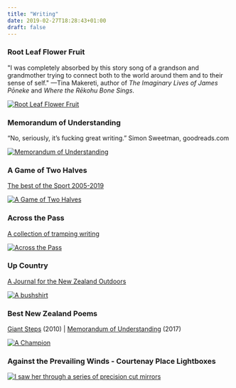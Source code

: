 ```yaml
---
title: "Writing"
date: 2019-02-27T18:28:43+01:00
draft: false
---
```


### Root Leaf Flower Fruit

"I was completely absorbed by this story song of a grandson and grandmother trying to connect both to the world around them and to their sense of self." —Tina Makereti, author of *The Imaginary Lives of James Pōneke* and *Where the Rēkohu Bone Sings*.

[![Root Leaf Flower Fruit](https://cdn11.bigcommerce.com/s-58zklai/images/stencil/1200x1200/products/1294/2072/Root-Leaf-Flower-Fruit-CVR-final__55644.1687479153.jpg)](https://teherengawakapress.co.nz/root-leaf-flower-fruit/)

### Memorandum of Understanding

“No, seriously, it’s fucking great writing.”
Simon Sweetman, goodreads.com

[![Memorandum of Understanding](/images/work/MOU.jpg)](https://vup.victoria.ac.nz/memorandum-of-understanding/)

### A Game of Two Halves

[The best of the Sport 2005-2019](https://vup.victoria.ac.nz/a-game-of-two-halves-the-best-of-sport-2005-2019/)

[![A Game of Two Halves](/images/work/game-of-two-halves.webp)](https://vup.victoria.ac.nz/a-game-of-two-halves-the-best-of-sport-2005-2019/)

### Across the Pass

[A collection of tramping writing](https://aotearoabooks.co.nz/across-the-pass-a-collection-of-tramping-writing/)

[![Across the Pass](/images/work/across-the-pass.jpg)](https://aotearoabooks.co.nz/across-the-pass-a-collection-of-tramping-writing/)

### Up Country

[A Journal for the New Zealand Outdoors](https://upcountry.co.nz)

[![A bushshirt](/images/work/bushshirt.jpg)](https://upcountry.co.nz)

### Best New Zealand Poems

[Giant Steps](https://www.bestnewzealandpoems.org.nz/past-issues/2010-contents/bill-nelson/) (2010) | 
[Memorandum of Understanding](https://www.bestnewzealandpoems.org.nz/past-issues/2016-contents/bill-nelson/) (2017)

[![A Champion](/images/work/andre.jpg)](https://www.bestnewzealandpoems.org.nz/past-issues/2016-contents/bill-nelson/)

### Against the Prevailing Winds - Courtenay Place Lightboxes

[![I saw her through a series of precision cut mirrors](/images/work/lightboxes.jpg)](https://wellington.govt.nz/arts-and-culture/arts/public-art/light-boxes/courtenay-place-park/past-exhibits)
